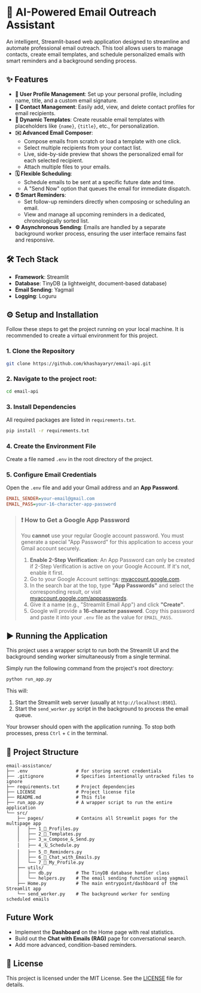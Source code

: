 # 🚀 AI-Powered Email Outreach Assistant

An intelligent, Streamlit-based web application designed to streamline and automate professional email outreach. This tool allows users to manage contacts, create email templates, and schedule personalized emails with smart reminders and a background sending process.


## ✨ Features

-   **👤 User Profile Management**: Set up your personal profile, including name, title, and a custom email signature.
-   **👥 Contact Management**: Easily add, view, and delete contact profiles for email recipients.
-   **📝 Dynamic Templates**: Create reusable email templates with placeholders like `{name}`, `{title}`, etc., for personalization.
-   **✉️ Advanced Email Composer**:
    -   Compose emails from scratch or load a template with one click.
    -   Select multiple recipients from your contact list.
    -   Live, side-by-side preview that shows the personalized email for each selected recipient.
    -   Attach multiple files to your emails.
-   **🗓️ Flexible Scheduling**:
    -   Schedule emails to be sent at a specific future date and time.
    -   A "Send Now" option that queues the email for immediate dispatch.
-   **⏰ Smart Reminders**:
    -   Set follow-up reminders directly when composing or scheduling an email.
    -   View and manage all upcoming reminders in a dedicated, chronologically sorted list.
-   **⚙️ Asynchronous Sending**: Emails are handled by a separate background worker process, ensuring the user interface remains fast and responsive.


## 🛠️ Tech Stack

-   **Framework**: Streamlit
-   **Database**: TinyDB (a lightweight, document-based database)
-   **Email Sending**: Yagmail
-   **Logging**: Loguru


## ⚙️ Setup and Installation

Follow these steps to get the project running on your local machine. It is recommended to create a virtual environment for this project.

### 1. Clone the Repository
```bash
git clone https://github.com/khashayaryr/email-api.git
```

### 2. Navigate to the project root:
```bash
cd email-api
```

### 3. Install Dependencies
All required packages are listed in `requirements.txt`.
```bash
pip install -r requirements.txt
```

### 4. Create the Environment File
Create a file named `.env` in the root directory of the project.

### 5. Configure Email Credentials
Open the `.env` file and add your Gmail address and an **App Password**.

```ini
EMAIL_SENDER=your-email@gmail.com
EMAIL_PASS=your-16-character-app-password
```

> ### ❗️ **How to Get a Google App Password**
> You **cannot** use your regular Google account password. You must generate a special "App Password" for this application to access your Gmail account securely.
>
> 1.  **Enable 2-Step Verification**: An App Password can only be created if 2-Step Verification is active on your Google Account. If it's not, enable it first.
> 2.  Go to your Google Account settings: [myaccount.google.com](https://myaccount.google.com/).
> 3.  In the search bar at the top, type **"App Passwords"** and select the corresponding result, or visit [myaccount.google.com/apppasswords](https://myaccount.google.com/apppasswords).
> 4.  Give it a name (e.g., "Streamlit Email App") and click **"Create"**.
> 5.  Google will provide a **16-character password**. Copy this password and paste it into your `.env` file as the value for `EMAIL_PASS`.


## ▶️ Running the Application

This project uses a wrapper script to run both the Streamlit UI and the background sending worker simultaneously from a single terminal.

Simply run the following command from the project's root directory:
```bash
python run_app.py
```
This will:
1.  Start the Streamlit web server (usually at `http://localhost:8501`).
2.  Start the `send_worker.py` script in the background to process the email queue.

Your browser should open with the application running. To stop both processes, press `Ctrl` + `C` in the terminal.


## 📂 Project Structure

```
email-assistance/
├── .env                  # For storing secret credentials
├── .gitignore            # Specifies intentionally untracked files to ignore
├── requirements.txt      # Project dependencies
├── LICENSE               # Project license file
├── README.md             # This file
├── run_app.py            # A wrapper script to run the entire application
└── src/
    ├── pages/            # Contains all Streamlit pages for the multipage app
    │   ├── 1_👥_Profiles.py
    │   ├── 2_📝_Templates.py
    │   ├── 3_✉️_Compose_&_Send.py
    │   ├── 4_🗓️_Schedule.py
    │   ├── 5_⏰_Reminders.py
    │   ├── 6_🤖_Chat_with_Emails.py
    │   └── 7_👤_My_Profile.py
    ├── utils/
    │   ├── db.py         # The TinyDB database handler class
    │   └── helpers.py    # The email sending function using yagmail
    ├── Home.py           # The main entrypoint/dashboard of the Streamlit app
    └── send_worker.py    # The background worker for sending scheduled emails
```


## Future Work

-   Implement the **Dashboard** on the Home page with real statistics.
-   Build out the **Chat with Emails (RAG)** page for conversational search.
-   Add more advanced, condition-based reminders.


## 📄 License

This project is licensed under the MIT License. See the [LICENSE](https://github.com/khashayaryr/email-api/blob/main/LICENSE) file for details.